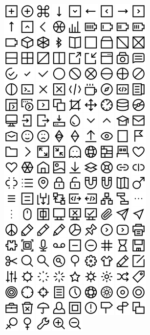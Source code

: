 <img src='./add.svg' width='48' height='48' /> <img src='./add_circle.svg' width='48' height='48' /> <img src='./apple_command.svg' width='48' height='48' /> <img src='./arrow_down.svg' width='48' height='48' /> <img src='./arrow_down_boxed.svg' width='48' height='48' /> <img src='./arrow_left.svg' width='48' height='48' /> <img src='./arrow_left_boxed.svg' width='48' height='48' /> <img src='./arrow_right.svg' width='48' height='48' /> <img src='./arrow_right_boxed.svg' width='48' height='48' /> <img src='./arrow_up.svg' width='48' height='48' /> <img src='./arrow_up_boxed.svg' width='48' height='48' /> <img src='./back.svg' width='48' height='48' /> <img src='./ball.svg' width='48' height='48' /> <img src='./bar_chart.svg' width='48' height='48' /> <img src='./battery_100.svg' width='48' height='48' /> <img src='./battery_25.svg' width='48' height='48' /> <img src='./battery_50.svg' width='48' height='48' /> <img src='./battery_75.svg' width='48' height='48' /> <img src='./battery_empty.svg' width='48' height='48' /> <img src='./block.svg' width='48' height='48' /> <img src='./block3d.svg' width='48' height='48' /> <img src='./bluetooth.svg' width='48' height='48' /> <img src='./book.svg' width='48' height='48' /> <img src='./box.svg' width='48' height='48' /> <img src='./box_container.svg' width='48' height='48' /> <img src='./box_split_backslash.svg' width='48' height='48' /> <img src='./box_split_cross.svg' width='48' height='48' /> <img src='./box_split_horizontal.svg' width='48' height='48' /> <img src='./box_split_horizontal_vertical.svg' width='48' height='48' /> <img src='./box_split_slash.svg' width='48' height='48' /> <img src='./box_split_vertical.svg' width='48' height='48' /> <img src='./boxed_export.svg' width='48' height='48' /> <img src='./boxed_import.svg' width='48' height='48' /> <img src='./browser.svg' width='48' height='48' /> <img src='./camera.svg' width='48' height='48' /> <img src='./chat.svg' width='48' height='48' /> <img src='./check1.svg' width='48' height='48' /> <img src='./check2.svg' width='48' height='48' /> <img src='./checkmark.svg' width='48' height='48' /> <img src='./circle.svg' width='48' height='48' /> <img src='./circle_split_backslash.svg' width='48' height='48' /> <img src='./circle_split_cross.svg' width='48' height='48' /> <img src='./circle_split_horizontal.svg' width='48' height='48' /> <img src='./circle_split_horizontal_vertical.svg' width='48' height='48' /> <img src='./circle_split_slash.svg' width='48' height='48' /> <img src='./circle_split_vertical.svg' width='48' height='48' /> <img src='./cli.svg' width='48' height='48' /> <img src='./close.svg' width='48' height='48' /> <img src='./close_boxed.svg' width='48' height='48' /> <img src='./code.svg' width='48' height='48' /> <img src='./coffee.svg' width='48' height='48' /> <img src='./compass.svg' width='48' height='48' /> <img src='./contract.svg' width='48' height='48' /> <img src='./contractabi.svg' width='48' height='48' /> <img src='./contractexecute1.svg' width='48' height='48' /> <img src='./contractexecute2.svg' width='48' height='48' /> <img src='./contractexecute3.svg' width='48' height='48' /> <img src='./copytoclipboard.svg' width='48' height='48' /> <img src='./crop.svg' width='48' height='48' /> <img src='./crosscursor.svg' width='48' height='48' /> <img src='./dashboard.svg' width='48' height='48' /> <img src='./database.svg' width='48' height='48' /> <img src='./disk.svg' width='48' height='48' /> <img src='./display.svg' width='48' height='48' /> <img src='./door_enter.svg' width='48' height='48' /> <img src='./door_exit.svg' width='48' height='48' /> <img src='./download.svg' width='48' height='48' /> <img src='./drop.svg' width='48' height='48' /> <img src='./dropdown_arrow_down.svg' width='48' height='48' /> <img src='./dropdown_arrow_up.svg' width='48' height='48' /> <img src='./education.svg' width='48' height='48' /> <img src='./email.svg' width='48' height='48' /> <img src='./email_open.svg' width='48' height='48' /> <img src='./emote_happy.svg' width='48' height='48' /> <img src='./emote_sad.svg' width='48' height='48' /> <img src='./etc.svg' width='48' height='48' /> <img src='./etc_simple.svg' width='48' height='48' /> <img src='./export.svg' width='48' height='48' /> <img src='./eye.svg' width='48' height='48' /> <img src='./file.svg' width='48' height='48' /> <img src='./flag.svg' width='48' height='48' /> <img src='./folder.svg' width='48' height='48' /> <img src='./forward.svg' width='48' height='48' /> <img src='./fullscreen_expand.svg' width='48' height='48' /> <img src='./fullscreen_shrink.svg' width='48' height='48' /> <img src='./game.svg' width='48' height='48' /> <img src='./globe.svg' width='48' height='48' /> <img src='./ground_plan.svg' width='48' height='48' /> <img src='./hardwarewallet.svg' width='48' height='48' /> <img src='./heart.svg' width='48' height='48' /> <img src='./heart2.svg' width='48' height='48' /> <img src='./hexagon_spider_web.svg' width='48' height='48' /> <img src='./home.svg' width='48' height='48' /> <img src='./image.svg' width='48' height='48' /> <img src='./import.svg' width='48' height='48' /> <img src='./layers.svg' width='48' height='48' /> <img src='./lifebelt.svg' width='48' height='48' /> <img src='./link.svg' width='48' height='48' /> <img src='./link_broken.svg' width='48' height='48' /> <img src='./link_broken2.svg' width='48' height='48' /> <img src='./list.svg' width='48' height='48' /> <img src='./location.svg' width='48' height='48' /> <img src='./lock_locked.svg' width='48' height='48' /> <img src='./lock_unlocked.svg' width='48' height='48' /> <img src='./magnet.svg' width='48' height='48' /> <img src='./magnet2.svg' width='48' height='48' /> <img src='./map.svg' width='48' height='48' /> <img src='./men.svg' width='48' height='48' /> <img src='./menu.svg' width='48' height='48' /> <img src='./menu2.svg' width='48' height='48' /> <img src='./method1.svg' width='48' height='48' /> <img src='./method2.svg' width='48' height='48' /> <img src='./method3.svg' width='48' height='48' /> <img src='./method4.svg' width='48' height='48' /> <img src='./model.svg' width='48' height='48' /> <img src='./model_connection.svg' width='48' height='48' /> <img src='./more_horizontal.svg' width='48' height='48' /> <img src='./more_vertical.svg' width='48' height='48' /> <img src='./mouse.svg' width='48' height='48' /> <img src='./multisigwallet.svg' width='48' height='48' /> <img src='./network.svg' width='48' height='48' /> <img src='./network_disconnected.svg' width='48' height='48' /> <img src='./network_ok.svg' width='48' height='48' /> <img src='./paperclip.svg' width='48' height='48' /> <img src='./paperplane.svg' width='48' height='48' /> <img src='./paperplane2.svg' width='48' height='48' /> <img src='./peace.svg' width='48' height='48' /> <img src='./pen1.svg' width='48' height='48' /> <img src='./pen2.svg' width='48' height='48' /> <img src='./pen3.svg' width='48' height='48' /> <img src='./pie_chart.svg' width='48' height='48' /> <img src='./pin.svg' width='48' height='48' /> <img src='./play_circle.svg' width='48' height='48' /> <img src='./play_video.svg' width='48' height='48' /> <img src='./print.svg' width='48' height='48' /> <img src='./puzzle.svg' width='48' height='48' /> <img src='./qrcode.svg' width='48' height='48' /> <img src='./record.svg' width='48' height='48' /> <img src='./recorder.svg' width='48' height='48' /> <img src='./remove.svg' width='48' height='48' /> <img src='./remove_circle.svg' width='48' height='48' /> <img src='./rhombus_number.svg' width='48' height='48' /> <img src='./sandclock.svg' width='48' height='48' /> <img src='./save.svg' width='48' height='48' /> <img src='./scissors.svg' width='48' height='48' /> <img src='./search.svg' width='48' height='48' /> <img src='./search2.svg' width='48' height='48' /> <img src='./search3.svg' width='48' height='48' /> <img src='./search4.svg' width='48' height='48' /> <img src='./settings.svg' width='48' height='48' /> <img src='./shirt.svg' width='48' height='48' /> <img src='./sign 2.svg' width='48' height='48' /> <img src='./sign.svg' width='48' height='48' /> <img src='./sliders.svg' width='48' height='48' /> <img src='./small_steering_wheel2.svg' width='48' height='48' /> <img src='./spinner1.svg' width='48' height='48' /> <img src='./spinner2.svg' width='48' height='48' /> <img src='./star.svg' width='48' height='48' /> <img src='./steering_wheel.svg' width='48' height='48' /> <img src='./sun.svg' width='48' height='48' /> <img src='./switch.svg' width='48' height='48' /> <img src='./tag.svg' width='48' height='48' /> <img src='./target.svg' width='48' height='48' /> <img src='./target_cross.svg' width='48' height='48' /> <img src='./target_cross_small.svg' width='48' height='48' /> <img src='./textfile.svg' width='48' height='48' /> <img src='./time.svg' width='48' height='48' /> <img src='./tire.svg' width='48' height='48' /> <img src='./token1.svg' width='48' height='48' /> <img src='./token2.svg' width='48' height='48' /> <img src='./token3.svg' width='48' height='48' /> <img src='./toolbox.svg' width='48' height='48' /> <img src='./trash.svg' width='48' height='48' /> <img src='./umbrella.svg' width='48' height='48' /> <img src='./user.svg' width='48' height='48' /> <img src='./walletadress.svg' width='48' height='48' /> <img src='./warning.svg' width='48' height='48' /> <img src='./waysign.svg' width='48' height='48' /> <img src='./waysign2.svg' width='48' height='48' /> <img src='./windows_layers.svg' width='48' height='48' /> <img src='./women.svg' width='48' height='48' /> <img src='./women2.svg' width='48' height='48' /> <img src='./wrench.svg' width='48' height='48' /> <img src='./zoom_in.svg' width='48' height='48' /> <img src='./zoom_out.svg' width='48' height='48' />
